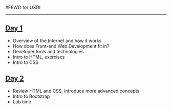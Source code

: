 #FEWD for UXDI

<hr>


[Day 1](day1/README.md)
-

- Overview of the Internet and how it works
- How does Front-end Web Development fit in?
- Developer tools and technologies
- Intro to HTML, exercises 
- Intro to CSS

[Day 2](day2/README.md)
-

- Review HTML and CSS, introduce more advanced concepts
- Intro to Bootstrap
- Lab time
